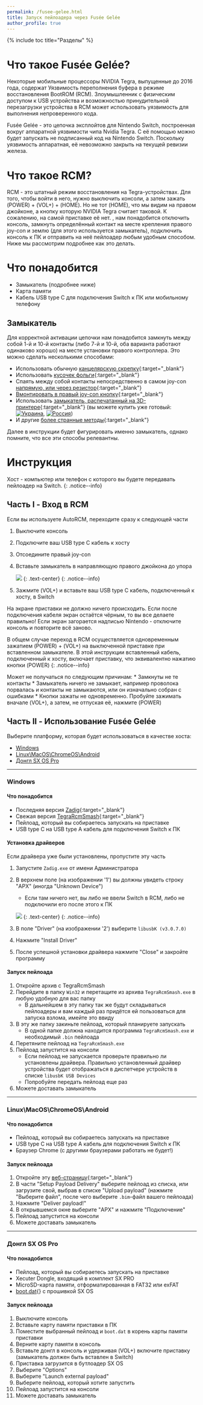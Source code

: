 ```yaml
---
permalink: /fusee-gelee.html
title: Запуск пейлоадера через Fusée Gelée
author_profile: true
---
```

{% include toc title="Разделы" %}

# Что такое Fusée Gelée? 

Некоторые мобильные процессоры NVIDIA Tegra, выпущенные до 2016 года, содержат Уязвимость переполнения буфера в режиме восстановления BootROM (RCM). Злоумышленник с физическим доступом к USB устройства и возможностью принудительной перезагрузки устройства в RCM может использовать уязвимость для выполнения непроверенного кода.

Fusée Gelée - это цепочка эксплойтов для Nintendo Switch, построенная вокруг аппаратной уязвимости чипа Nvidia Tegra. С её помощью можно будет запускать не подписанный код на Nintendo Switch. Поскольку уязвимость аппаратная, её невозможно закрыть на текущей ревизии железа. 

# Что такое RCM? 

RCM - это штатный режим восстановления на Tegra-устройствах. Для того, чтобы войти в него, нужно выключить консоли, а затем зажать (POWER) + (VOL+) + (HOME). Но не тот (HOME), что мы видим на правом джойконе, а кнопку которую NVIDIA Tegra считает таковой. К сожалению, на самой приставке её нет. , нам понадобится отключить консоль, замкнуть определённый контакт на месте крепления правого joy-con и землю (для этого используется замыкатель), подключить консоль к ПК и отправить на неё пейлоадер любым удобным способом. Ниже мы рассмотрим подробнее как это делать.

# Что понадобится

* Замыкатель (подробнее ниже)
* Карта памяти 
* Кабель USB type C для подключения Switch к ПК или мобильному телефону

## Замыкатель 

Для корректной активации цепочки нам понадобится замкнуть между собой 1-й и 10-й контакты (либо 7-й и 10-й, оба варианта работают одинаково хорошо) на месте установки правого контроллера. Это можно сделать несколькими способами: 

* Использовать обычную [канцелярскую скрепку](https://www.reddit.com/r/SwitchHacks/comments/8f0ugz/hardwarediy_switch_paperclip_jig_for_rcm_mode/){:target="_blank"}
* Использовать [кусочек фольги](https://xghostboyx.github.io/RCM-Guide/#tin_foil){:target="_blank"}
* Спаять между собой контакты непосредственно в самом joy-con [напрямую, или через резистор](https://xghostboyx.github.io/RCM-Guide/#soldered_joycon_710){:target="_blank"}
* [Вмонтировать в правый joy-con кнопку](https://www.reddit.com/r/SwitchHaxing/comments/8ho4h0/modded_my_joycon_to_have_a_clear_case_and_home/){:target="_blank"}
* Использовать [замыкатель, распечатанный на 3D-принтере](https://www.thingiverse.com/thing:2877484){:target="_blank"} (вы можете купить уже готовый: <a href="https://www.olx.ua/obyavlenie/nintendo-switch-rcm-jig-IDAWSI6.html" target="_blank"><img src="/images/ua.png" alt="Украина" style="vertical-align: baseline !important;"></a>, <a href="https://vk.com/switch_underground?w=product-166310958_1417155%2Fquery" target="_blank"><img src="/images/ru.png" alt="Россия" style="vertical-align: baseline !important;"></a>)
* И другие [более странные методы](https://xghostboyx.github.io/RCM-Guide/){:target="_blank"}

Далее в инструкции будет фигурировать именно замыкатель, однако помните, что все эти способы релевантны. 

# Инструкция

Хост - компьютер или телефон с которого вы будете передавать пейлоадер на Switch. 
{: .notice--info}

## Часть I - Вход в RCM

Если вы используете AutoRCM, переходите сразу к следующей части

1. Выключите консоль
1. Подключите ваш USB type C кабель к хосту
1. Отсоедините правый joy-con
1. Вставьте замыкатель в направляющую правого джойкона до упора 

	![](https://cdn.thingiverse.com/renders/a7/54/70/c4/3a/52e69bd058c5f59ef94f53c6d81c93c2_preview_featured.jpg) 
	{: .text-center}
	{: .notice--info}
	
1. Зажмите (VOL+) и вставьте ваш USB type C кабель, подключенный к хосту, в Switch

На экране приставки не должно ничего происходить. Если после подключения кабеля экран остаётся чёрным, то вы все делаете правильно! Если экран загорается надписью Nintendo - отключите консоль и повторите всё заново. 

В общем случае переход в RCM осуществляется одновременным зажатием (POWER) + (VOL+) на выключенной приставке при вставленном замыкателе. В этой инструкции вставленный кабель, подключенный к хосту, включает приставку, что эквивалентно нажатию кнопки (POWER)
{: .notice--info}

Может не получаться по следующим причинам:
	* Замкнуты не те контакты
	* Замыкатель ничего не замыкает, например проволока порвалась и контакты не замыкаются, или он изначально собран с ошибками
	* Кнопки зажаты не одновременно. Пробуйте зажимать вначале (VOL+), а затем, не отпуская её, нажмите (POWER)

## Часть II - Использование Fusée Gelée

Выберите платформу, которая будет использоваться в качестве хоста:

* [Windows](#windows)
* [Linux\MacOS\ChromeOS\Android](#linuxmacoschromeosandroid)
* [Донгл SX OS Pro](#%D0%94%D0%BE%D0%BD%D0%B3%D0%BB-sx-os-pro)

___

### Windows

#### Что понадобится

* Последняя версия [Zadig](http://zadig.akeo.ie/downloads/zadig.exe){:target="_blank"}
* Свежая версия [TegraRcmSmash](https://switchtools.sshnuke.net/){:target="_blank"}
* Пейлоад, который вы собираетесь запускать на приставке
* USB type С на USB type A кабель для подключения Switch к ПК 

#### Установка драйверов 

Если драйвера уже были установлены, пропустите эту часть

1. Запустите `Zadig.exe` от имени Администратора 
1. В верхнем поле (на изображении '1') вы должны увидеть строку "APX" (иногда "Unknown Device")
	* Если там ничего нет, вы либо не ввели Switch в RCM, либо не подключили его после этого к ПК 

	![](/images/screenshots/zadig.png) 
	{: .text-center}
	{: .notice--info}
	
1. В поле "Driver" (на изображении '2') выберите `libusbK (v3.0.7.0)`
1. Нажмите "Install Driver"
1. После успешной установки драйвера нажмите "Close" и закройте программу 

#### Запуск пейлоада

1. Откройте архив с TegraRcmSmash
1. Перейдите в папку `Win32` и перетащите из архива `TegraRcmSmash.exe` в любую удобную для вас папку
	* В дальнейшем в эту папку так же будут складываться пейлоадеры и вам каждый раз придётся ей пользоваться для запуска взлома, имейте это ввиду
1. В эту же папку закиньте пейлоад, который планируете запускать 
	* В одной папке должна находится программа `TegraRcmSmash.exe` и необходимый `.bin` пейлоада
1. Перетяните пейлоад на `TegraRcmSmash.exe`
1. Пейлоад запустится на консоли
	* Если пейлоад не запускается проверьте правильно ли установлены драйвера. Правильно установленный драйвер устройства будет отображаться в диспетчере устройств в списке `libusbK USB Devices`
	* Попробуйте передать пейлоад еще раз
1. Можете доставать замыкатель
	
___

### Linux\MacOS\ChromeOS\Android

#### Что понадобится

* Пейлоад, который вы собираетесь запускать на приставке
* USB type С на USB type A кабель для подключения Switch к ПК
* Браузер Chrome (с другими браузерами работать не будет!)

#### Запуск пейлоада

1. Откройте эту [веб-страницу](https://elijahzawesome.github.io/web-cfw-loader/){:target="_blank"}
1. В части "Setup Payload Delivery" выберите пейлоад из списка, или загрузите свой, выбрав в списке "Upload payload" (нажмите "Выберите файл", после чего выберите `.bim`-файл вашего пейлоада)
1. Нажмите "Deliver payload!"
1. В открывшемся окне выберите "APX" и нажмите "Подключение"
1. Пейлоад запустится на консоли
1. Можете доставать замыкатель

___

### Донгл SX OS Pro

#### Что понадобится

* Пейлоад, который вы собираетесь запускать на приставке
* Xecuter Dongle, входящий в комплект SX PRO 
* MicroSD-карта памяти, отформатированная в FAT32 или exFAT
* [boot.dat](){} с прошивкой SX OS

#### Запуск пейлоада

1. Выключите консоль
1. Вставьте карту памяти приставки в ПК
1. Поместите выбранный пейлоад и `boot.dat` в корень карты памяти приставки
1. Верните карту памяти в консоль
1. Вставьте донгл в консоль и удерживая (VOL+) включите приставку (замыкатель должен быть вставлен в Switch)
1. Приставка загрузится в бутлоадер SX OS 
1. Выберите "Options"
1. Выберите "Launch external payload"
1. Выберите пейлоад, который хотите запустить
1. Пейлоад запустится на консоли
1. Можете доставать замыкатель